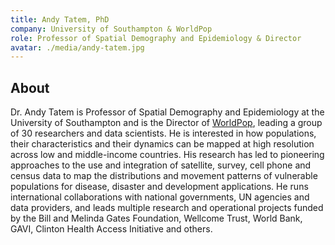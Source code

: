 ```yaml
---
title: Andy Tatem, PhD
company: University of Southampton & WorldPop
role: Professor of Spatial Demography and Epidemiology & Director
avatar: ./media/andy-tatem.jpg
---
```

## About

Dr. Andy Tatem is Professor of Spatial Demography and Epidemiology at the University of Southampton and is the Director of [WorldPop](https://www.worldpop.org/), leading a group of 30 researchers and data scientists. He is interested in how populations, their characteristics and their dynamics can be mapped at high resolution across low and middle-income countries. His research has led to pioneering approaches to the use and integration of satellite, survey, cell phone and census data to map the distributions and movement patterns of vulnerable populations for disease, disaster and development applications. He runs international collaborations with national governments, UN agencies and data providers, and leads multiple research and operational projects funded by the Bill and Melinda Gates Foundation, Wellcome Trust, World Bank, GAVI, Clinton Health Access Initiative and others.